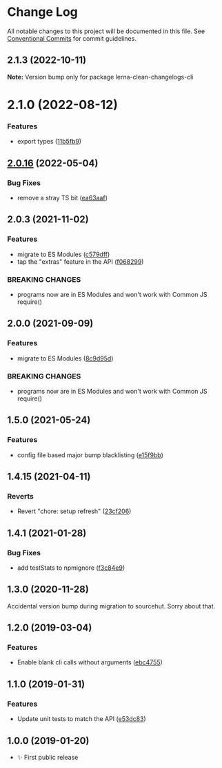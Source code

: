 # Change Log

All notable changes to this project will be documented in this file.
See [Conventional Commits](https://conventionalcommits.org) for commit guidelines.

## 2.1.3 (2022-10-11)

**Note:** Version bump only for package lerna-clean-changelogs-cli

# 2.1.0 (2022-08-12)

### Features

- export types ([11b5fb9](https://github.com/codsen/codsen/commit/11b5fb936ce20e0a77c3a09806773e1cd7695c50))

## [2.0.16](https://github.com/codsen/codsen/compare/lerna-clean-changelogs-cli@2.0.15...lerna-clean-changelogs-cli@2.0.16) (2022-05-04)

### Bug Fixes

- remove a stray TS bit ([ea63aaf](https://github.com/codsen/codsen/commit/ea63aafb82cfa3971e13d6f50da583a8a985f496))

## 2.0.3 (2021-11-02)

### Features

- migrate to ES Modules ([c579dff](https://github.com/codsen/codsen/commit/c579dff3b23205e383035ca10ddcec671e35d0fe))
- tap the "extras" feature in the API ([f068299](https://github.com/codsen/codsen/commit/f06829917b2697df67fa15f5fd2cd257fecb8961))

### BREAKING CHANGES

- programs now are in ES Modules and won't work with Common JS require()

## 2.0.0 (2021-09-09)

### Features

- migrate to ES Modules ([8c9d95d](https://github.com/codsen/codsen/commit/8c9d95d5dea0b769c2f070397141918a4893d575))

### BREAKING CHANGES

- programs now are in ES Modules and won't work with Common JS require()

## 1.5.0 (2021-05-24)

### Features

- config file based major bump blacklisting ([e15f9bb](https://github.com/codsen/codsen/commit/e15f9bba1c4fd5f847ac28b3f38fa6ee633f5dca))

## 1.4.15 (2021-04-11)

### Reverts

- Revert "chore: setup refresh" ([23cf206](https://github.com/codsen/codsen/commit/23cf206970a087ff0fa04e61f94d919f59ab3881))

## 1.4.1 (2021-01-28)

### Bug Fixes

- add testStats to npmignore ([f3c84e9](https://github.com/codsen/codsen/commit/f3c84e95afc5514214312f913692d85b2e12eb29))

## 1.3.0 (2020-11-28)

Accidental version bump during migration to sourcehut. Sorry about that.

## 1.2.0 (2019-03-04)

### Features

- Enable blank cli calls without arguments ([ebc4755](https://gitlab.com/codsen/codsen/commit/ebc4755))

## 1.1.0 (2019-01-31)

### Features

- Update unit tests to match the API ([e53dc83](https://gitlab.com/codsen/codsen/commit/e53dc83))

## 1.0.0 (2019-01-20)

- ✨ First public release
